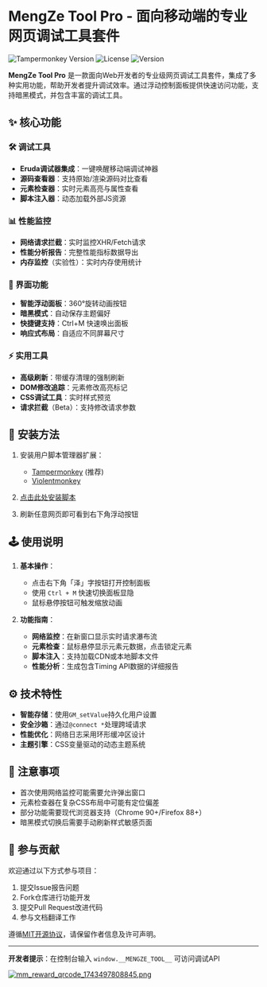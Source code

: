 # MengZe Tool Pro - 面向移动端的专业网页调试工具套件

![Tampermonkey Version](https://img.shields.io/badge/Tampermonkey-v4.19+-blue) ![License](https://img.shields.io/badge/License-MIT-green) ![Version](https://img.shields.io/badge/Version-0.7.0-orange)

**MengZe Tool Pro** 是一款面向Web开发者的专业级网页调试工具套件，集成了多种实用功能，帮助开发者提升调试效率。通过浮动控制面板提供快速访问功能，支持暗黑模式，并包含丰富的调试工具。

## ✨ 核心功能

### 🛠️ 调试工具
- **Eruda调试器集成**：一键唤醒移动端调试神器
- **源码查看器**：支持原始/渲染源码对比查看
- **元素检查器**：实时元素高亮与属性查看
- **脚本注入器**：动态加载外部JS资源

### 📊 性能监控
- **网络请求拦截**：实时监控XHR/Fetch请求
- **性能分析报告**：完整性能指标数据导出
- **内存监控**（实验性）：实时内存使用统计

### 🎨 界面功能
- **智能浮动面板**：360°旋转动画按钮
- **暗黑模式**：自动保存主题偏好
- **快捷键支持**：Ctrl+M 快速唤出面板
- **响应式布局**：自适应不同屏幕尺寸

### ⚡ 实用工具
- **高级刷新**：带缓存清理的强制刷新
- **DOM修改追踪**：元素修改高亮标记
- **CSS调试工具**：实时样式预览
- **请求拦截**（Beta）：支持修改请求参数

## 🚀 安装方法

1. 安装用户脚本管理器扩展：
   - [Tampermonkey](https://www.tampermonkey.net/) (推荐)
   - [Violentmonkey](https://violentmonkey.github.io/)

2. [点击此处安装脚本](https://mengze.vip/install)  

3. 刷新任意网页即可看到右下角浮动按钮

## 🕹️ 使用说明

1. **基本操作**：
   - 点击右下角「泽」字按钮打开控制面板
   - 使用 `Ctrl + M` 快速切换面板显隐
   - 鼠标悬停按钮可触发缩放动画

2. **功能指南**：
   - **网络监控**：在新窗口显示实时请求瀑布流
   - **元素检查**：鼠标悬停显示元素元数据，点击锁定元素
   - **脚本注入**：支持加载CDN或本地脚本文件
   - **性能分析**：生成包含Timing API数据的详细报告

## ⚙️ 技术特性

- **智能存储**：使用`GM_setValue`持久化用户设置
- **安全沙箱**：通过`@connect *`处理跨域请求
- **性能优化**：网络日志采用环形缓冲区设计
- **主题引擎**：CSS变量驱动的动态主题系统

## 📝 注意事项

- 首次使用网络监控可能需要允许弹出窗口
- 元素检查器在复杂CSS布局中可能有定位偏差
- 部分功能需要现代浏览器支持（Chrome 90+/Firefox 88+）
- 暗黑模式切换后需要手动刷新样式敏感页面

## 🤝 参与贡献

欢迎通过以下方式参与项目：
1. 提交Issue报告问题
2. Fork仓库进行功能开发
3. 提交Pull Request改进代码
4. 参与文档翻译工作

遵循[MIT开源协议](LICENSE)，请保留作者信息及许可声明。

---

**开发者提示**：在控制台输入 `window.__MENGZE_TOOL__` 可访问调试API

[![mm_reward_qrcode_1743497808845.png](https://cdn.mengze.vip/gh/YShenZe/Blog-Static-Resource@main/images/mm_reward_qrcode_1743497808845.png)](https://cdn.mengze.vip/gh/YShenZe/Blog-Static-Resource@main/images/mm_reward_qrcode_1743497808845.png)

